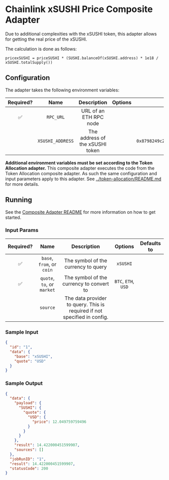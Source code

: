 # Chainlink xSUSHI Price Composite Adapter

Due to additional complexities with the xSUSHI token, this adapter allows for getting the real price of the xSUSHI.

The calculation is done as follows:

```
pricexSUSHI = priceSUSHI * (SUSHI.balanceOf(xSUSHI.address) * 1e18 / xSUSHI.totalSupply())
```

## Configuration

The adapter takes the following environment variables:

| Required? |       Name       |           Description           | Options |                 Defaults to                  |
| :-------: | :--------------: | :-----------------------------: | :-----: | :------------------------------------------: |
|    ✅     |    `RPC_URL`     |     URL of an ETH RPC node      |         |                                              |
|           | `XSUSHI_ADDRESS` | The address of the xSUSHI token |         | `0x8798249c2E607446EfB7Ad49eC89dD1865Ff4272` |

**Additional environment variables must be set according to the Token Allocation adapter.**
This composite adapter executes the code from the Token Allocation composite adapter. As such the same configuration and input parameters apply to this adapter. See [../token-allocation/README.md](../token-allocation/README.md) for more details.

## Running

See the [Composite Adapter README](../README.md) for more information on how to get started.

### Input Params

| Required? |            Name            |                               Description                                |       Options       | Defaults to |
| :-------: | :------------------------: | :----------------------------------------------------------------------: | :-----------------: | :---------: |
|    ✅     | `base`, `from`, or `coin`  |                   The symbol of the currency to query                    |      `xSUSHI`       |             |
|    ✅     | `quote`, `to`, or `market` |                 The symbol of the currency to convert to                 | `BTC`, `ETH`, `USD` |             |
|           |          `source`          | The data provider to query. This is required if not specified in config. |                     |             |

### Sample Input

```json
{
  "id": "1",
  "data": {
    "base": "xSUSHI",
    "quote": "USD"
  }
}
```

### Sample Output

```json
{
  "data": {
    "payload": {
      "SUSHI": {
        "quote": {
          "USD": {
            "price": 12.049759759496
          }
        }
      }
    },
    "result": 14.422000451599907,
    "sources": []
  },
  "jobRunID": "1",
  "result": 14.422000451599907,
  "statusCode": 200
}
```
